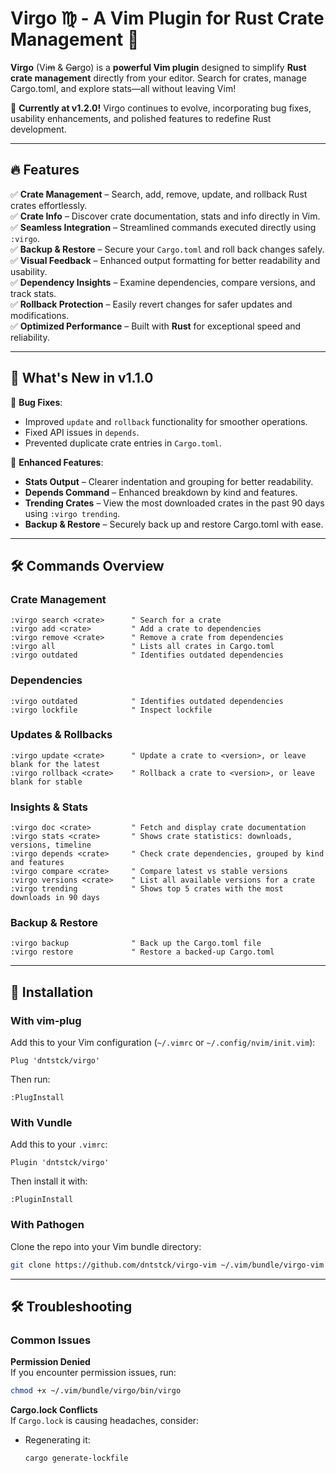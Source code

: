 # **Virgo ♍︎ - A Vim Plugin for Rust Crate Management 🦀**

**Virgo** (Vi~~m~~ & ~~Ca~~rgo) is a **powerful Vim plugin** designed to simplify **Rust crate management** directly from your editor. Search for crates, manage Cargo.toml, and explore stats—all without leaving Vim!  

🚀 **Currently at v1.2.0!** Virgo continues to evolve, incorporating bug fixes, usability enhancements, and polished features to redefine Rust development.  

---

## 🔥 Features  
✅ **Crate Management** – Search, add, remove, update, and rollback Rust crates effortlessly.<br>
✅ **Crate Info** – Discover crate documentation, stats and info directly in Vim.<br>
✅ **Seamless Integration** – Streamlined commands executed directly using `:virgo`.<br>
✅ **Backup & Restore** – Secure your `Cargo.toml` and roll back changes safely.<br>
✅ **Visual Feedback** – Enhanced output formatting for better readability and usability.<br> 
✅ **Dependency Insights** – Examine dependencies, compare versions, and track stats.<br> 
✅ **Rollback Protection** – Easily revert changes for safer updates and modifications.<br>
✅ **Optimized Performance** – Built with **Rust** for exceptional speed and reliability.<br>

---

## 🚀 What's New in v1.1.0  

📌 **Bug Fixes**:  
- Improved `update` and `rollback` functionality for smoother operations.  
- Fixed API issues in `depends`.  
- Prevented duplicate crate entries in `Cargo.toml`.  

📌 **Enhanced Features**:  
- **Stats Output** – Clearer indentation and grouping for better readability.  
- **Depends Command** – Enhanced breakdown by kind and features.  
- **Trending Crates** – View the most downloaded crates in the past 90 days using `:virgo trending`.  
- **Backup & Restore** – Securely back up and restore Cargo.toml with ease.  

---

## 🛠️ Commands Overview  

### **Crate Management**  
```vim
:virgo search <crate>      " Search for a crate  
:virgo add <crate>         " Add a crate to dependencies  
:virgo remove <crate>      " Remove a crate from dependencies  
:virgo all                 " Lists all crates in Cargo.toml  
:virgo outdated            " Identifies outdated dependencies  
```

### **Dependencies**  
```vim
:virgo outdated            " Identifies outdated dependencies
:virgo lockfile            " Inspect lockfile  
```

### **Updates & Rollbacks**  
```vim
:virgo update <crate>      " Update a crate to <version>, or leave blank for the latest  
:virgo rollback <crate>    " Rollback a crate to <version>, or leave blank for stable  
```

### **Insights & Stats**  
```vim
:virgo doc <crate>         " Fetch and display crate documentation  
:virgo stats <crate>       " Shows crate statistics: downloads, versions, timeline  
:virgo depends <crate>     " Check crate dependencies, grouped by kind and features  
:virgo compare <crate>     " Compare latest vs stable versions  
:virgo versions <crate>    " List all available versions for a crate  
:virgo trending            " Shows top 5 crates with the most downloads in 90 days  
```

### **Backup & Restore**  
```vim
:virgo backup              " Back up the Cargo.toml file  
:virgo restore             " Restore a backed-up Cargo.toml  
```

---

## 🚀 Installation  

### **With vim-plug**  
Add this to your Vim configuration (`~/.vimrc` or `~/.config/nvim/init.vim`):  
```vim
Plug 'dntstck/virgo'
```
Then run:  
```vim
:PlugInstall
```

### **With Vundle**  
Add this to your `.vimrc`:  
```vim
Plugin 'dntstck/virgo'
```
Then install it with:  
```vim
:PluginInstall
```

### **With Pathogen**  
Clone the repo into your Vim bundle directory:  
```bash
git clone https://github.com/dntstck/virgo-vim ~/.vim/bundle/virgo-vim
```

---

## 🛠️ Troubleshooting  

### **Common Issues**  

**Permission Denied**  
If you encounter permission issues, run:  
```bash
chmod +x ~/.vim/bundle/virgo/bin/virgo
```

**Cargo.lock Conflicts**  
If `Cargo.lock` is causing headaches, consider:
- Regenerating it:  
  ```bash
  cargo generate-lockfile
  ```


